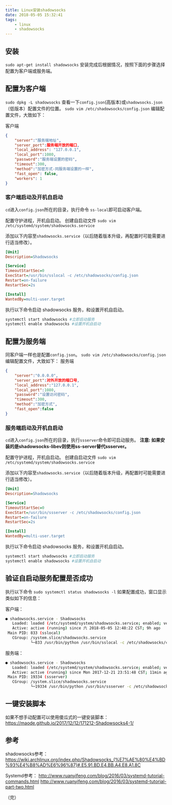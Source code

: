 ```yaml
---
title: Linux安装shadowsocks
date: 2018-05-05 15:32:41
tags:
    - linux
    - shadowsocks
---
```

## 安装
`sudo apt-get install shadowsocks`
安装完成后根据情况，按照下面的步骤选择配置为客户端或服务端。

## 配置为客户端
`sudo dpkg -L shadowsocks` 查看一下`config.json`(高版本)或`shadowsocks.json`（低版本）配置文件的位置。
`sudo vim /etc/shadowsocks/config.json` 编辑配置文件，大致如下：

<!-- more -->

客户端
``` json
{
    "server":"服务端地址",
    "server_port":服务端开放的端口,
    "local_address": "127.0.0.1",
    "local_port":1080,
    "password":"服务端设置的密码",
    "timeout":300,
    "method":"加密方式-同服务端设置的一样",
    "fast_open": false,
    "workers": 1
}
```
### 客户端启动及开机自启动
`cd`进入`config.json`所在的目录，执行命令 `ss-local`即可启动客户端。

配置守护进程，开机自启动。
创建自启动文件
`sudo vim /etc/systemd/system/shadowsocks.service`

添加以下内容至`shadowsocks.service`（以后随着版本升级，再配置时可能需要进行适当修改）。
``` ini
[Unit]
Description=Shadowsocks

[Service]
TimeoutStartSec=0
ExecStart=/usr/bin/sslocal -c /etc/shadowsocks/config.json
Restart=on-failure
RestartSec=2s

[Install]
WantedBy=multi-user.target
```

执行以下命令启动 shadowsocks 服务，和设置开机自启动。
``` bash
systemctl start shadowsocks #立即启动服务
systemctl enable shadowsocks #设置开机自启动
```

## 配置为服务端
同客户端一样也是配置`config.json`。
`sudo vim /etc/shadowsocks/config.json` 编辑配置文件，大致如下：
服务端
``` json
{
    "server":"0.0.0.0",
    "server_port":对外开放的端口号,
    "local_address":"127.0.0.1",
    "local_port":1080,
    "password":"设置访问密码",
    "timeout":300,
    "method":"加密方式",
    "fast_open":false
}
```

### 服务端启动及开机自启动
`cd`进入`config.json`所在的目录，执行`ssserver`命令即可启动服务。
**注意: 如果安装的是shadowsocks-libev则使用ss-server替代ssserver。**

配置守护进程，开机自启动。
创建自启动文件
`sudo vim /etc/systemd/system/shadowsocks.service`

添加以下内容至`shadowsocks.service`（以后随着版本升级，再配置时可能需要进行适当修改）。
``` ini
[Unit]
Description=Shadowsocks

[Service]
TimeoutStartSec=0
ExecStart=/usr/bin/ssserver -c /etc/shadowsocks/config.json
Restart=on-failure
RestartSec=2s

[Install]
WantedBy=multi-user.target
```

执行以下命令启动 shadowsocks 服务，和设置开机自启动。
``` bash
systemctl start shadowsocks #立即启动服务
systemctl enable shadowsocks #设置开机自启动
```


## 验证自启动服务配置是否成功
执行以下命令
`sudo systemctl status shadowsocks -l`
如果配置成功，窗口显示类似如下的信息：

客户端：
``` bash
● shadowsocks.service - Shadowsocks
   Loaded: loaded (/etc/systemd/system/shadowsocks.service; enabled; vendor preset: enabled)
   Active: active (running) since 六 2018-05-05 12:48:22 CST; 9h ago
 Main PID: 833 (sslocal)
   CGroup: /system.slice/shadowsocks.service
           └─833 /usr/bin/python /usr/bin/sslocal -c /etc/shadowsocks/config.json
```

服务端：
``` bash
● shadowsocks.service - Shadowsocks
   Loaded: loaded (/etc/systemd/system/shadowsocks.service; enabled; vendor preset: enabled)
   Active: active (running) since Mon 2017-12-21 23:51:48 CST; 11min ago
 Main PID: 19334 (ssserver)
   CGroup: /system.slice/shadowsocks.service
           └─19334 /usr/bin/python /usr/bin/ssserver -c /etc/shadowsocks/config.json
```

## 一键安装脚本
如果不想手动配置可以使用傻瓜式的一键安装脚本：
https://maode.github.io/2017/12/12/171212-Shadowsocks4-1/

## 参考
shadowsocks参考：
https://wiki.archlinux.org/index.php/Shadowsocks_(%E7%AE%80%E4%BD%93%E4%B8%AD%E6%96%87)#.E5.91.BD.E4.BB.A4.E8.A1.8C

Systemd参考：
http://www.ruanyifeng.com/blog/2016/03/systemd-tutorial-commands.html
http://www.ruanyifeng.com/blog/2016/03/systemd-tutorial-part-two.html

（完）